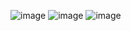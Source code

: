 ![image](https://github.com/user-attachments/assets/92fbec69-f9c6-4b35-b7e0-2133cfdc2f82)
![image](https://github.com/user-attachments/assets/561e3a11-50f6-4c91-a166-fab433299e11)
![image](https://github.com/user-attachments/assets/58808796-ee86-4363-91cd-42762dd19ace)
